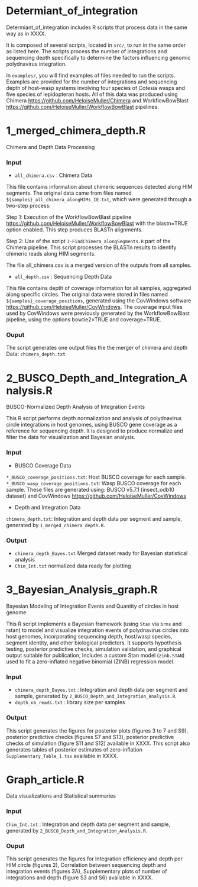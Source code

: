 # Determiant_of_integration
Determiant_of_integration includes R scripts that process data in the same way as in XXXX.

It is composed of several scripts, located in `src/`, to run in the same order as listed here. The scripts process the number of integrations and sequencing depth specifically to determine the factors influencing genomic polydnavirus integration.

In `examples/`, you will find examples of files needed to run the scripts. Examples are provided for the number of integrations and sequencing depth of host-wasp systems involving four species of Cotesia wasps and five species of lepidopteran hosts. All of this data was produced using Chimera https://github.com/HeloiseMuller/Chimera and WorkflowBowBlast https://github.com/HeloiseMuller/WorkflowBowBlast pipelines.

# 1_merged_chimera_depth.R
Chimera and Depth Data Processing
### Input
- `all_chimera.csv` : Chimera Data

This file contains information about chimeric sequences detected along HIM segments.
The original data came from files named `${samples}_all_chimera_alongHIMs_IE.txt`, which were generated through a two-step process:

  Step 1: Execution of the WorkflowBowBlast pipeline https://github.com/HeloiseMuller/WorkflowBowBlast with the blastn=TRUE option enabled. This step produces BLASTn alignments.
  
  Step 2: Use of the script `3-FindChimera_alongSegments.R` part of the Chimera pipeline. This script processes the BLASTn results to identify chimeric reads along HIM segments.
  
The file all_chimera.csv is a merged version of the outputs from all samples.

- `all_depth.csv` : Sequencing Depth Data
 
This file contains depth of coverage information for all samples, aggregated along specific circles.
The original data were stored in files named `${samples}_coverage_positions`, generated using the CovWindows software https://github.com/HeloiseMuller/CovWindows.
The coverage input files used by CovWindows were previously generated by the WorkflowBowBlast pipeline, using the options bowtie2=TRUE and coverage=TRUE.

### Ouput
The script generates one output files the the merger of chimera and depth Data: `chimera_depth.txt`

# 2_BUSCO_Depth_and_Integration_Analysis.R
BUSCO-Normalized Depth Analysis of Integration Events

This R script performs depth normalization and  analysis of polydnavirus circle integrations in host genomes, using BUSCO gene coverage as a reference for sequencing depth. It is designed to produce normalize and filter the data for visualization and Bayesian analysis.

### Input
- BUSCO Coverage Data
   
`*_BUSCO_coverage_positions.txt`: Host BUSCO coverage for each sample.
`*_BUSCO_wasp_coverage_positions.txt`: Wasp BUSCO coverage for each sample.
These files are generated using:
BUSCO v5.7.1 (insect_odb10 dataset) and CovWindows https://github.com/HeloiseMuller/CovWindows

- Depth and Integration Data
   
`chimera_depth.txt`: Integration and depth data per segment and sample, generated by `1_merged_chimera_depth.R`.

### Output
- `chimera_depth_Bayes.txt`	Merged dataset ready for Bayesian statistical analysis
- `Chim_Int.txt` normalized data ready for plotting

# 3_Bayesian_Analysis_graph.R
Bayesian Modeling of Integration Events and Quantity of circles in host genome

This R script implements a Bayesian framework (using `Stan` via `brms` and rstan) to model and visualize integration events of polydnavirus circles into host genomes, incorporating sequencing depth, host/wasp species, segment identity, and other biological predictors. It supports hypothesis testing, posterior predictive checks, simulation validation, and graphical output suitable for publication, Includes a custom Stan model (`zinb.STAN`) used to fit a zero-inflated negative binomial (ZINB) regression model.

### Input
- `chimera_depth_Bayes.txt` : Integration and depth data per segment and sample, generated by `2_BUSCO_Depth_and_Integration_Analysis.R`.
- `depth_nb_reads.txt` : library size per samples

### Output
This script generates the figures for posterior plots (figures 3 to 7 and S9), posterior predictive checks (figures S7 and S13), posterior predictive checks of simulation (figure S11 and S12) available in XXXX.
This script also generates tables of posterior estimates of zero-inflation `Supplementary_Table_1.tsv` available in XXXX.

# Graph_article.R
Data visualizations and Statistical summaries

### Input
`Chim_Int.txt` : Integration and depth data per segment and sample, generated by `2_BUSCO_Depth_and_Integration_Analysis.R`.

### Ouput
This script generates the figures for Integration efficiency and depth per HIM circle (figures 2), Correlation between sequencing depth and integration events (figures 3A), Supplementary plots of number of integrations and depth (figure S3 and S6) available in XXXX.
